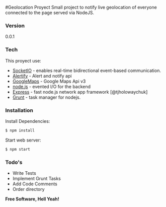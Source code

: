 #Geolocation Proyect
Small project to notify live geolocation of everyone connected to the page served via NodeJS.

### Version
0.0.1

### Tech
This proyect use:
* [SocketIO] - enables real-time bidirectional event-based communication.
* [Alertify] - Alert and notify api
* [GoogleMaps] - Google Maps Api v3
* [node.js] - evented I/O for the backend
* [Express] - fast node.js network app framework [@tjholowaychuk]
* [Grunt] - task manager for nodejs.

### Installation

Install Dependencies:
```sh
$ npm install
```
Start web server:
```sh
$ npm start
```

### Todo's
 - Write Tests
 - Implement Grunt Tasks
 - Add Code Comments
 - Order directory

**Free Software, Hell Yeah!**

[Alertify]:http://fabien-d.github.io/alertify.js/
[SocketIO]:http://socket.io/
[node.js]:http://nodejs.org
[express]:http://expressjs.com
[Grunt]:http://gruntjs.com/
[GoogleMaps]:https://developers.google.com/maps/?hl=es

